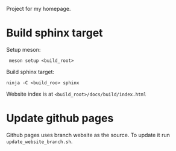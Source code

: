 Project for my homepage.

# Build sphinx target

Setup meson:

```
 meson setup <build_root>
```

Build sphinx target:

```
ninja -C <build_roo> sphinx
```

Website index is at `<build_root>/docs/build/index.html`

# Update github pages

Github pages uses branch website as the source. To update it
run `update_website_branch.sh`.
